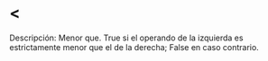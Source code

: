 # <

Descripción: Menor que. True si el operando de la izquierda es estrictamente menor que el de la derecha; False en caso contrario.